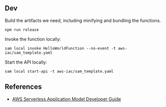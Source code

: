## Dev

Build the artifacts we need, including minifying and bundling the functions.

```
npm run release
```

Invoke the function locally:

```
sam local invoke HelloWorldFunction --no-event -t aws-iac/sam_template.yaml
```

Start the API locally:

```
sam local start-api -t aws-iac/sam_template.yaml
```

## References

- [AWS Serverless Application Model Developer Guide](https://docs.aws.amazon.com/serverless-application-model/latest/developerguide/)
